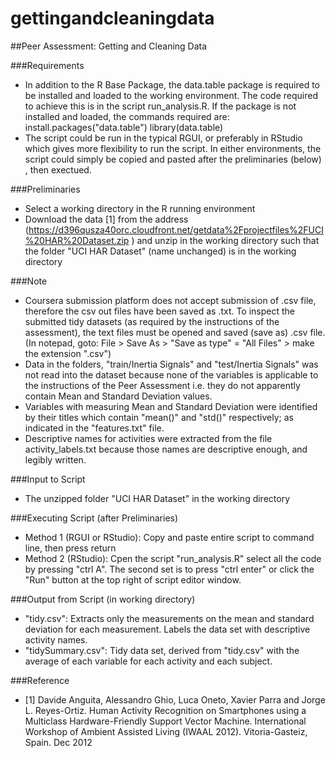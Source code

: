 gettingandcleaningdata
======================

##Peer Assessment: Getting and Cleaning Data

###Requirements
* In addition to the R Base Package, the data.table package is required to be installed and loaded to the working environment. The code required to achieve this is in the script run_analysis.R. If the package is not installed and loaded, the commands required are: 
install.packages("data.table")
library(data.table)
* The script could be run in the typical RGUI, or preferably in RStudio which gives more flexibility to run the script. In either environments, the script could simply be copied and pasted after the preliminaries (below) , then exectued.

###Preliminaries 
* Select a working directory in the R running environment
* Download the data [1] from the address (https://d396qusza40orc.cloudfront.net/getdata%2Fprojectfiles%2FUCI%20HAR%20Dataset.zip ) and unzip in the working directory such that the folder "UCI HAR Dataset" (name unchanged) is in the working directory 

###Note
* Coursera submission platform does not accept submission of .csv file, therefore the csv out files have been saved as .txt. To inspect the submitted tidy datasets (as required by the instructions of the assessment), the text files must be opened and saved (save as) .csv file. (In notepad, goto: File > Save As > "Save as type" = "All Files" > make the extension ".csv")
* Data in the folders, "train/Inertia Signals" and "test/Inertia Signals" was not read into the dataset because none of the variables is applicable to the instructions of the Peer Assessment i.e. they do not apparently contain Mean and Standard Deviation values.
* Variables with measuring Mean and Standard Deviation were identified by their titles which contain "mean()" and "std()" respectively; as indicated in the "features.txt" file.
* Descriptive names for activities were extracted from the file activity_labels.txt because those names are descriptive enough, and legibly written. 

###Input to Script
* The unzipped folder "UCI HAR Dataset"  in the working directory

###Executing Script (after Preliminaries)
* Method 1 (RGUI or RStudio): Copy and paste entire script to command line, then press return
* Method 2 (RStudio): Cpen the script "run_analysis.R" select all the code by pressing "ctrl A". The second set is to press "ctrl enter" or click the "Run" button at the top right of script editor window. 

###Output from Script (in working directory)
* "tidy.csv": Extracts only the measurements on the mean and standard deviation for each measurement. Labels the data set with descriptive activity names. 
* "tidySummary.csv": Tidy data set, derived from "tidy.csv" with the average of each variable for each activity and each subject.

###Reference
* [1] Davide Anguita, Alessandro Ghio, Luca Oneto, Xavier Parra and Jorge L. Reyes-Ortiz. Human Activity Recognition on Smartphones using a Multiclass Hardware-Friendly Support Vector Machine. International Workshop of Ambient Assisted Living (IWAAL 2012). Vitoria-Gasteiz, Spain. Dec 2012

